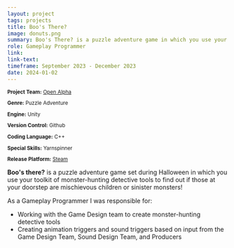 ```yaml
---
layout: project
tags: projects
title: Boo's There?
image: donuts.png
summary: Boo's There? is a puzzle adventure game in which you use your toolkit of monster-hunting detective tools on Halloween to find out if those at your doorstep are mischievous children or sinister monsters!
role: Gameplay Programmer
link:
link-text:
timeframe: September 2023 - December 2023
date: 2024-01-02
---
```

<div class="textspace mt-8" style="font-size: smaller;">
    <p><strong>Project Team:</strong> <a href="https://openalphausc.weebly.com/" class="highlight underline hover:text-purple-800">Open Alpha</a></p>
    <p><strong>Genre:</strong> Puzzle Adventure</p>
    <p><strong>Engine:</strong> Unity</p>
    <p><strong>Version Control:</strong> Github</p>
    <p><strong>Coding Language:</strong> C++</p>
    <p><strong>Special Skills:</strong> Yarnspinner</p>
    <p><strong>Release Platform:</strong> <a href="https://store.steampowered.com/app/2686930/Boos_There/" class="highlight underline hover:text-purple-800">Steam</a></p>
</div>


<div class = "textspace mt-8">
<p class = ""><strong>Boo's there?</strong> is a puzzle adventure game set during Halloween in which you use your toolkit of monster-hunting detective tools to find out if those at your doorstep are mischievous children or sinister monsters!</p>
</div>

<div class = "textspace-no-margin my-8">
<p>As a <span class = "highlight">Gameplay Programmer</span> I was responsible for:</p>
<ul class = "list-disc ml-4">
    <li>Working with the Game Design team to create monster-hunting detective tools</li>
    <li>Creating animation triggers and sound triggers based on input from the Game Design Team, Sound Design Team, and Producers</li>
</ul>
</div>
